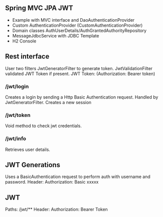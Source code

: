 ## Spring MVC JPA JWT

- Example with MVC interface and DaoAuthenticationProvider
- Custom AuthenticationProvider (CustomAuthenticationProvider)
- Domain classes AuthUserDetails/AuthGrantedAuthorityRepository
- MessageJdbcService with JDBC Template
- H2 Console

## Rest interface
User two filters JwtGeneratorFilter to generate token.
JwtValidationFilter validated JWT Token if present.
JWT Token: (Authorization: Bearer token)

### /jwt/login
Creates a login by sending a Http Basic Authentication request.
Handled by JwtGeneratorFilter.
Creates a new session

### /jwt/token
Void method to check jwt credentials. 

### /jwt/info
Retrieves user  details.

## JWT Generations

Uses a BasicAuthentication request to perform auth with
username and password.
Header: Authorization: Basic xxxxx


## JWT
Paths: /jwt/**
Header: Authorization: Bearer Token

